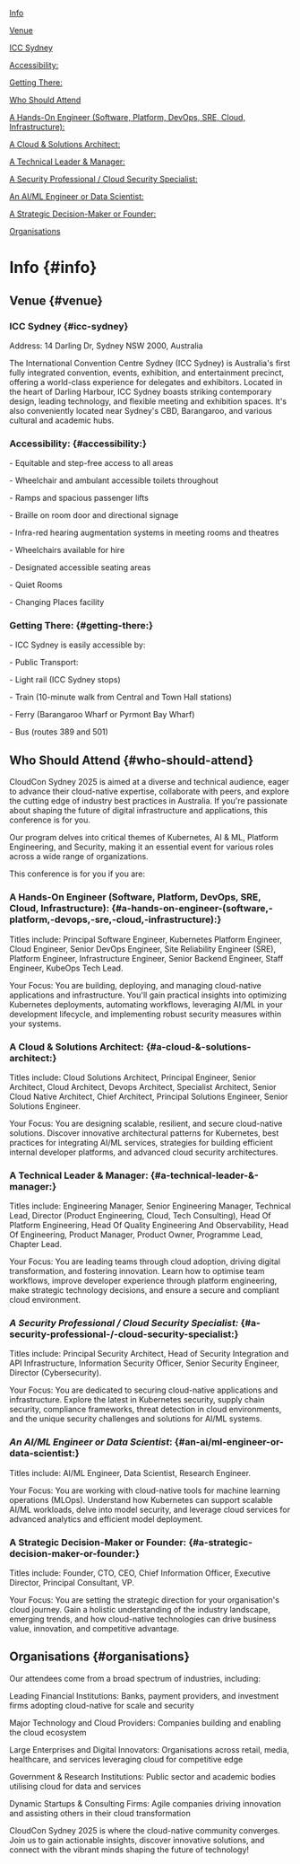 [Info](#info)

[Venue](#venue)

[ICC Sydney](#icc-sydney)

[Accessibility:](#accessibility:)

[Getting There:](#getting-there:)

[Who Should Attend](#who-should-attend)

[A Hands-On Engineer (Software, Platform, DevOps, SRE, Cloud, Infrastructure):](#a-hands-on-engineer-\(software,-platform,-devops,-sre,-cloud,-infrastructure\):)

[A Cloud & Solutions Architect:](#a-cloud-&-solutions-architect:)

[A Technical Leader & Manager:](#a-technical-leader-&-manager:)

[A Security Professional / Cloud Security Specialist:](#a-security-professional-/-cloud-security-specialist:)

[An AI/ML Engineer or Data Scientist:](#an-ai/ml-engineer-or-data-scientist:)

[A Strategic Decision-Maker or Founder:](#a-strategic-decision-maker-or-founder:)

[Organisations](#organisations)

# Info  {#info}

## Venue  {#venue}

### ICC Sydney  {#icc-sydney}

Address: 14 Darling Dr, Sydney NSW 2000, Australia 

The International Convention Centre Sydney (ICC Sydney) is Australia's first fully integrated convention, events, exhibition, and entertainment precinct, offering a world-class experience for delegates and exhibitors. Located in the heart of Darling Harbour, ICC Sydney boasts striking contemporary design, leading technology, and flexible meeting and exhibition spaces. It's also conveniently located near Sydney's CBD, Barangaroo, and various cultural and academic hubs. 

### Accessibility:   {#accessibility:}

\- Equitable and step-free access to all areas 

\- Wheelchair and ambulant accessible toilets throughout 

\- Ramps and spacious passenger lifts 

\- Braille on room door and directional signage 

\- Infra-red hearing augmentation systems in meeting rooms and theatres 

\- Wheelchairs available for hire 

\- Designated accessible seating areas 

\- Quiet Rooms 

\- Changing Places facility 

 

### Getting There:  {#getting-there:}

\- ICC Sydney is easily accessible by: 

\- Public Transport:  

\- Light rail (ICC Sydney stops) 

\- Train (10-minute walk from Central and Town Hall stations) 

\- Ferry (Barangaroo Wharf or Pyrmont Bay Wharf) 

\- Bus (routes 389 and 501\) 

 

 

## Who Should Attend  {#who-should-attend}

CloudCon Sydney 2025 is aimed at a diverse and technical audience, eager to advance their cloud-native expertise, collaborate with peers, and explore the cutting edge of industry best practices in Australia. If you're passionate about shaping the future of digital infrastructure and applications, this conference is for you.  

Our program delves into critical themes of Kubernetes, AI & ML, Platform Engineering, and Security, making it an essential event for various roles across a wide range of organizations.  

This conference is for you if you are:  

### A Hands-On Engineer (Software, Platform, DevOps, SRE, Cloud, Infrastructure):   {#a-hands-on-engineer-(software,-platform,-devops,-sre,-cloud,-infrastructure):}

Titles include: Principal Software Engineer, Kubernetes Platform Engineer, Cloud Engineer, Senior DevOps Engineer, Site Reliability Engineer (SRE), Platform Engineer, Infrastructure Engineer, Senior Backend Engineer, Staff Engineer, KubeOps Tech Lead.  

Your Focus: You are building, deploying, and managing cloud-native applications and infrastructure. You'll gain practical insights into optimizing Kubernetes deployments, automating workflows, leveraging AI/ML in your development lifecycle, and implementing robust security measures within your systems.  

### A Cloud & Solutions Architect:   {#a-cloud-&-solutions-architect:}

Titles include: Cloud Solutions Architect, Principal Engineer, Senior Architect, Cloud Architect, Devops Architect, Specialist Architect, Senior Cloud Native Architect, Chief Architect, Principal Solutions Engineer, Senior Solutions Engineer.  

Your Focus: You are designing scalable, resilient, and secure cloud-native solutions. Discover innovative architectural patterns for Kubernetes, best practices for integrating AI/ML services, strategies for building efficient internal developer platforms, and advanced cloud security architectures.  

### A Technical Leader & Manager:   {#a-technical-leader-&-manager:}

Titles include: Engineering Manager, Senior Engineering Manager, Technical Lead, Director (Product Engineering, Cloud, Tech Consulting), Head Of Platform Engineering, Head Of Quality Engineering And Observability, Head Of Engineering, Product Manager, Product Owner, Programme Lead, Chapter Lead.  

Your Focus: You are leading teams through cloud adoption, driving digital transformation, and fostering innovation. Learn how to optimise team workflows, improve developer experience through platform engineering, make strategic technology decisions, and ensure a secure and compliant cloud environment.  

### *A Security Professional / Cloud Security Specialist:*   {#a-security-professional-/-cloud-security-specialist:}

Titles include: Principal Security Architect, Head of Security Integration and API Infrastructure, Information Security Officer, Senior Security Engineer, Director (Cybersecurity).  

Your Focus: You are dedicated to securing cloud-native applications and infrastructure. Explore the latest in Kubernetes security, supply chain security, compliance frameworks, threat detection in cloud environments, and the unique security challenges and solutions for AI/ML systems.  

### *An AI/ML Engineer or Data Scientist*:   {#an-ai/ml-engineer-or-data-scientist:}

Titles include: AI/ML Engineer, Data Scientist, Research Engineer.  

Your Focus: You are working with cloud-native tools for machine learning operations (MLOps). Understand how Kubernetes can support scalable AI/ML workloads, delve into model security, and leverage cloud services for advanced analytics and efficient model deployment.  

### A Strategic Decision-Maker or Founder:   {#a-strategic-decision-maker-or-founder:}

Titles include: Founder, CTO, CEO, Chief Information Officer, Executive Director, Principal Consultant, VP.  

Your Focus: You are setting the strategic direction for your organisation's cloud journey. Gain a holistic understanding of the industry landscape, emerging trends, and how cloud-native technologies can drive business value, innovation, and competitive advantage.  

## Organisations  {#organisations}

Our attendees come from a broad spectrum of industries, including:  

Leading Financial Institutions: Banks, payment providers, and investment firms adopting cloud-native for scale and security   

Major Technology and Cloud Providers: Companies building and enabling the cloud ecosystem  

Large Enterprises and Digital Innovators: Organisations across retail, media, healthcare, and services leveraging cloud for competitive edge  

Government & Research Institutions: Public sector and academic bodies utilising cloud for data and services   

Dynamic Startups & Consulting Firms: Agile companies driving innovation and assisting others in their cloud transformation   


CloudCon Sydney 2025 is where the cloud-native community converges. Join us to gain actionable insights, discover innovative solutions, and connect with the vibrant minds shaping the future of technology\! 
